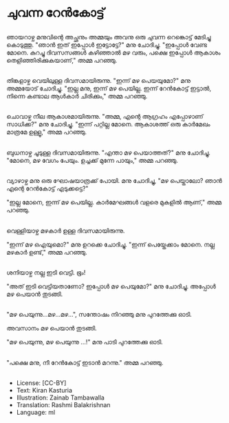# ചുവന്ന റേൻകോട്ട്

##
ഞായറാഴ്ച മനുവിന്റെ അച്ഛനും അമ്മയും അവനു ഒരു ചുവന്ന റെങ്കൊട്ട് മേടിച്ചു കൊടുത്തു.
"ഞാൻ ഇത് ഇപ്പോൾ ഇട്ടോട്ടേ?" മനു ചോദിച്ചു.
"ഇപ്പോൾ വേണ്ട മോനെ. കുറച്ചു ദിവസസങ്ങൾ കഴിഞ്ഞാൽ മഴ വരും, പക്ഷെ ഇപ്പോൾ ആകാശം തെളിഞ്ഞിരിക്കുകയാണ്," അമ്മ പറഞ്ഞു.

##
തിങ്കളാഴ്ച വെയിലുള്ള ദിവസമായിരുന്നു.
"ഇന്ന് മഴ പെയയുമോ?" മനു അമ്മയോട് ചോദിച്ചു.
"ഇല്ല മനു, ഇന്ന് മഴ പെയില്ല. ഇന്ന് റേൻകോട്ട് ഇട്ടാൽ, നിന്നെ കണ്ടാല ആൾകാർ ചിരിക്കും," അമ്മ പറഞ്ഞു.

##
ചൊവാഴ്ച നീല ആകാശമായിരുന്നു.
"അമ്മ, എന്റെ ആഗ്രഹം എപ്പോഴാണ് സാധിക്ക?" മനു ചോദിച്ചു.
"ഇന്ന് പറ്റില്ല മോനെ. ആകാശത്ത് ഒരു കാർമേഖം മാത്രമേ ഉള്ളൂ," അമ്മ പറഞ്ഞു.

##
ബുധനാഴ്ച ചൂടുള്ള ദിവസമായിരുന്നു.
"എന്താ മഴ പെയാത്തത്?" മനു ചോദിച്ചു.
"മോനെ, മഴ വേഗം പേയും. ഉച്ചക്ക് മുന്നേ പായും," അമ്മ പറഞ്ഞു.

##
വ്യാഴാഴ്ച മനു ഒരു ഘോഷയാത്രക്ക്‌ പോയി. മനു ചോദിച്ചു, "മഴ പെയ്താലോ? ഞാൻ എന്റെ റേൻകോട്ട് എടുക്കട്ടെ?"

"ഇല്ല മോനെ, ഇന്ന് മഴ പെയില്ല. കാർമേഘങ്ങൾ വളരെ മുകളിൽ ആണ്," അമ്മ പറഞ്ഞു.

##
വെള്ളിയാഴ്ച മഴകാർ ഉള്ള ദിവസമായിരുന്നു.

"ഇന്ന് മഴ ഒഎയുമൊ?" മനു ഉറക്കെ ചോദിച്ചു.
"ഇന്ന് പെയ്തേക്കാം മോനെ. നല്ല മഴകാർ ഉണ്ട്," അമ്മ പറഞ്ഞു.

##
ശനിയാഴ്ച നല്ല ഇടി വെട്ടി. ഭൂം!

"അത് ഇടി വെട്ടിയതാണോ? ഇപ്പോൾ മഴ പെയുമോ?" മനു ചോദിച്ചു.
അപ്പോൾ മഴ പെയാൻ തുടങ്ങി.

##
"മഴ പെയുന്നു...മഴ...മഴ...", സന്തോഷം നിറഞ്ഞു മനു പുറത്തേക്കു ഓടി.

അവസാനം മഴ പെയാൻ തുടങ്ങി.

"മഴ പെയുന്നു, മഴ പെയുന്നു ...!" മനു പാടി പുറത്തേക്കു ഓടി.

##
"പക്ഷെ മനു, നീ റേൻകോട്ട് ഇടാൻ മറന്നു." അമ്മ പറഞ്ഞു.

##
* License: [CC-BY]
* Text: Kiran Kasturia
* Illustration: Zainab Tambawalla
* Translation: Rashmi Balakrishnan
* Language: ml
